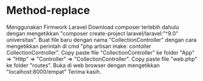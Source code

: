 # Method-replace
Menggunakan Firmwork Laravel
Download composer terlebih dahulu dengan mengetikkan "composer create-project laravel/laravel:"^9.0" universitas".
Buat file baru dengan nama "CollectionController" dengan cara mengetikkan perintah di cmd "php artisan make: contoller CollectionController".
Copy paste file "CollectionController" ke folder "App" => "Http" => "Controller" => "CollectionController".
Copy paste file "web.php" ke folder "routes".
Buka di web browser dengan mengetikkan "localhost:8000/empat"
Terima kasih.

